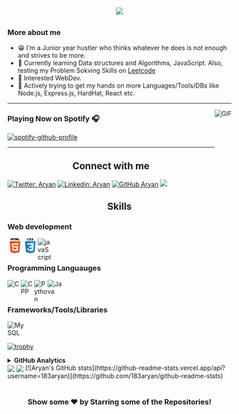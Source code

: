 <h1 align="center">
  <a href="https://git.io/typing-svg">
    <img src="https://readme-typing-svg.herokuapp.com/?lines=Greetings,Programmers!👋;I'm+Aryan...;This+is+my+profile!&center=true&size=30">
  </a>
</h1>

### More about me

- 😁 I'm a Junior year hustler who thinks whatever he does is not enough and strives to be more.
- 📖 Currently learning Data structures and Algorithms, JavaScript. Also, testing my Problem Sokving Skills on [Leetcode](https://leetcode.com/aryan183/)
- 🤟 Interested WebDev.
- 📑 Actively trying to get my hands on more Languages/Tools/DBs like Node.js, Express.js, HardHat, React etc.

---
<img align="right" alt="GIF" height="170px" src="https://media.giphy.com/media/J5B1Y8QZnzXXbLQIBu/giphy.gif" />

### Playing Now on Spotify 🎧

[![spotify-github-profile](https://spotify-github-profile.vercel.app/api/view?uid=fwdc183ap0gdz08aet3dmm8s8&cover_image=true&theme=novatorem)](https://github.com/kittinan/spotify-github-profile)
 
---

<h2 align="center">Connect with me</h2>

[![Twitter: Aryan](https://img.shields.io/badge/-Twitter-00aced?style=flat-square&logo=Twitter&logoColor=white&link=https://twitter.com/aryanchy7601)](https://twitter.com/aryanchy7601)
[![Linkedin: Aryan](https://img.shields.io/badge/-LinkedIn-007bb6?style=flat-square&logo=Linkedin&logoColor=white&link=https://www.linkedin.com/in/aryan183/)](https://www.linkedin.com/in/aryan183/)
[![GitHub Aryan](https://img.shields.io/github/followers/AlphaVS-76?label=follow&style=social)](https://github.com/183aryan)
![](https://komarev.com/ghpvc/?username=183aryan&color=blueviolet)

<h2 align="center">Skills</h2>

<h3>Web development</h3>
<img align="left" alt="HTML5" width="34px" src="https://raw.githubusercontent.com/github/explore/80688e429a7d4ef2fca1e82350fe8e3517d3494d/topics/html/html.png" />
<img align="left" alt="CSS3" width="34px" src="https://raw.githubusercontent.com/github/explore/80688e429a7d4ef2fca1e82350fe8e3517d3494d/topics/css/css.png" />
<img align="left" alt="javaScript" width="30px" src="https://raw.githubusercontent.com/jmnote/z-icons/master/svg/javascript.svg" />
<br/><br/>
<h3>Programming Languauges</h3>
<img align="left" alt="C" width="30px" src="https://img.icons8.com/color/50/000000/c-programming.png"/>
<img align="left" alt="CPP" width="30px" src="https://www.freeiconspng.com/uploads/c--logo-icon-0.png"/>
<img align="left" alt="Python" width="30px" src="https://img.icons8.com/color/48/000000/python--v1.png"/>
<img align="left" alt="Java" width="32px" src="https://plumbr.io/app/uploads/2019/06/java.png"/>
<br/><br/>
<h3>Frameworks/Tools/Libraries</h3>
<img align="left" alt="MySQL" width="40px" src="https://www.freepnglogos.com/uploads/logo-mysql-png/logo-mysql-securing-mysql-and-connecting-wso-servers-yasassri-blog-18.png"/>

<br/><br/>

[![trophy](https://github-profile-trophy.vercel.app/?username=183aryan)](https://github.com/183aryan/github-profile-trophy)

<details>
<summary><b>GitHub Analytics</b></summary>
<img align="center" width="38%" alt="183aryan's Github Stats" src="https://github-readmestats.vercel.app/apiusername=183aryan&show_icons=true&hide_border=true&theme=algolia"/>
</details>
<img align="center" width="32%" src="https://github-readme-stats-eight-theta.vercel.app/api/top-langs/?username=183aryan&layout=compact&langs_count=8&theme=algolia"/>
<img align="center" width="38%" src="https://github-readme-streak-stats.herokuapp.com/?user=183aryan&show_icons=true&locale=en&layout=compact&theme=algolia&line_height=0" />
[![Aryan's GitHub stats](https://github-readme-stats.vercel.app/api?username=183aryan)](https://github.com/183aryan/github-readme-stats)
<br></br>

<div align="center">

### Show some ❤️ by Starring some of the Repositories!

</div>
